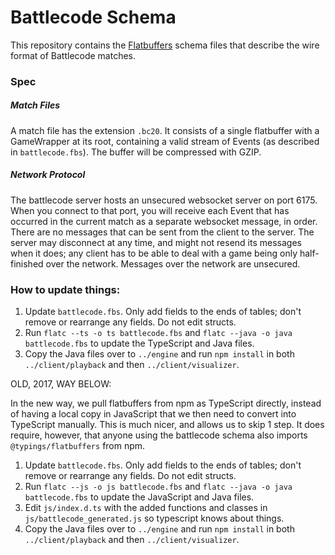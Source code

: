 # Battlecode Schema
This repository contains the [Flatbuffers](https://google.github.io/flatbuffers/) schema files that describe the wire format of Battlecode matches.

### Spec

##### Match Files
A match file has the extension `.bc20`. It consists of a single flatbuffer with a GameWrapper at its root, containing a valid stream of Events (as described in `battlecode.fbs`). The buffer will be compressed with GZIP.

##### Network Protocol
The battlecode server hosts an unsecured websocket server on port 6175. When you connect to that port, you will receive each Event that has occurred in the current match as a separate websocket message, in order. There are no messages that can be sent from the client to the server. The server may disconnect at any time, and might not resend its messages when it does; any client has to be able to deal with a game being only half-finished over the network. Messages over the network are unsecured.

### How to update things:

1. Update `battlecode.fbs`. Only add fields to the ends of tables; don't remove or rearrange any fields. Do not edit structs.
2. Run `flatc --ts -o ts battlecode.fbs` and `flatc --java -o java battlecode.fbs` to update the TypeScript and Java files.
3. Copy the Java files over to `../engine` and run `npm install` in both `../client/playback` and then `../client/visualizer`.


OLD, 2017, WAY BELOW:

In the new way, we pull flatbuffers from npm as TypeScript directly, instead of having a local copy in JavaScript that we then need to convert into TypeScript manually. This is much nicer, and allows us to skip 1 step. It does require, however, that anyone using the battlecode schema also imports `@typings/flatbuffers` from npm.

1. Update `battlecode.fbs`. Only add fields to the ends of tables; don't remove or rearrange any fields. Do not edit structs.
2. Run `flatc --js -o js battlecode.fbs` and `flatc --java -o java battlecode.fbs` to update the JavaScript and Java files.
3. Edit `js/index.d.ts` with the added functions and classes in `js/battlecode_generated.js` so typescript knows about things.
4. Copy the Java files over to `../engine` and run `npm install` in both `../client/playback` and then `../client/visualizer`.
